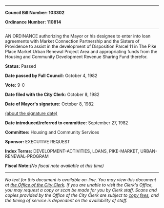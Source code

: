 

********

**Council Bill Number: 103302**
   
**Ordinance Number: 110814**
********

 AN ORDINANCE authorizing the Mayor or his designee to enter into loan agreements with Market Connection Partnership and the Sisters of Providence to assist in the development of Disposition Parcel 11 in The Pike Place Market Urban Renewal Project Area and appropriating funds from the Housing and Community Development Revenue Sharing Fund therefor.

**Status:** Passed
   
**Date passed by Full Council:** October 4, 1982
   
**Vote:** 9-0
   
**Date filed with the City Clerk:** October 8, 1982
   
**Date of Mayor's signature:** October 8, 1982
   
[(about the signature date)](/~public/approvaldate.htm)
   
   
   
**Date introduced/referred to committee:** September 27, 1982
   
**Committee:** Housing and Community Services
   
**Sponsor:** EXECUTIVE REQUEST
   
   
**Index Terms:** DEVELOPMENT-ACTIVITIES, LOANS, PIKE-MARKET, URBAN-RENEWAL-PROGRAM

**Fiscal Note:**_(No fiscal note available at this time)_
********

_No text for this document is available on-line. You may view this document at [the Office of the City Clerk](http://www.seattle.gov/leg/clerk/contactUs.htm). If you are unable to visit the Clerk's Office, you may request a copy or scan be made for you by Clerk staff. Scans and copies provided by the Office of the City Clerk are subject to [copy fees](http://clerk.seattle.gov/~public/clerkfees.htm), and the timing of service is dependent on the availability of staff._

